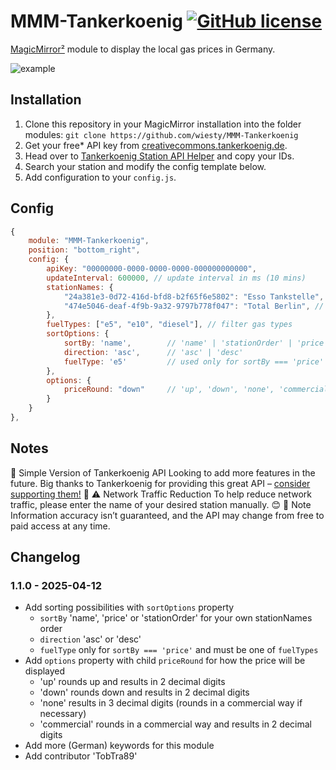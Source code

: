 # MMM-Tankerkoenig [![GitHub license](https://img.shields.io/badge/license-CC--BY--NC--SA--4.0-lightgrey.svg)](https://raw.githubusercontent.com/wiesty/MMM-Tankerkoenig/refs/heads/main/LICENSE)

[MagicMirror²](https://github.com/MichMich/MagicMirror) module to display the local gas prices in Germany.

![example](example.jpg)

## Installation

1. Clone this repository in your MagicMirror installation into the folder modules:
    `git clone https://github.com/wiesty/MMM-Tankerkoenig`
2. Get your free* API key from [creativecommons.tankerkoenig.de](https://creativecommons.tankerkoenig.de/).
3. Head over to [Tankerkoenig Station API Helper](https://wiesty.de/tkhelper/) and copy your IDs.
4. Search your station and modify the config template below.
5. Add configuration to your `config.js`.

## Config

```js
{
    module: "MMM-Tankerkoenig",
    position: "bottom_right",
    config: {
        apiKey: "00000000-0000-0000-0000-000000000000", 
        updateInterval: 600000, // update interval in ms (10 mins)
        stationNames: {
            "24a381e3-0d72-416d-bfd8-b2f65f6e5802": "Esso Tankstelle", // ID with custom name
            "474e5046-deaf-4f9b-9a32-9797b778f047": "Total Berlin", // another ID possible
        },
        fuelTypes: ["e5", "e10", "diesel"], // filter gas types
        sortOptions: {
            sortBy: 'name',        // 'name' | 'stationOrder' | 'price'
            direction: 'asc',      // 'asc' | 'desc'
            fuelType: 'e5'         // used only for sortBy === 'price'
        },
        options: {
            priceRound: "down"     // 'up', 'down', 'none', 'commercial'
        }
    }
},
```

## Notes

🚀 Simple Version of Tankerkoenig API
Looking to add more features in the future. Big thanks to Tankerkoenig for providing this great API – [consider supporting them!](https://www.tankerkoenig.de/spende/?app=API) 🙌
⚠️ Network Traffic Reduction
To help reduce network traffic, please enter the name of your desired station manually. 😊
📢 Note
Information accuracy isn’t guaranteed, and the API may change from free to paid access at any time.

## Changelog

### 1.1.0 - 2025-04-12
- Add sorting possibilities with `sortOptions` property
    - `sortBy` 'name', 'price' or 'stationOrder' for your own stationNames order
    - `direction` 'asc' or 'desc'
    - `fuelType` only for `sortBy === 'price'` and must be one of `fuelTypes`
- Add `options` property with child `priceRound` for how the price will be displayed
    - 'up' rounds up and results in 2 decimal digits
    - 'down' rounds down and results in 2 decimal digits
    - 'none' results in 3 decimal digits (rounds in a commercial way if necessary)
    - 'commercial' rounds in a commercial way and results in 2 decimal digits
- Add more (German) keywords for this module
- Add contributor 'TobTra89'